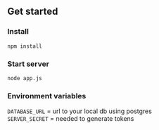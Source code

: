 ## Get started

### Install

`npm install`

### Start server

`node app.js`

### Environment variables

`DATABASE_URL` = url to your local db using postgres  
`SERVER_SECRET` = needed to generate tokens
